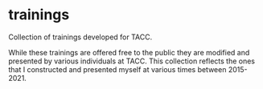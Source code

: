 # trainings
Collection of trainings developed for TACC. 

While these trainings are offered free to the public they are modified and presented by various individuals at TACC. 
This collection reflects the ones that I constructed and presented myself at various times between 2015-2021. 
